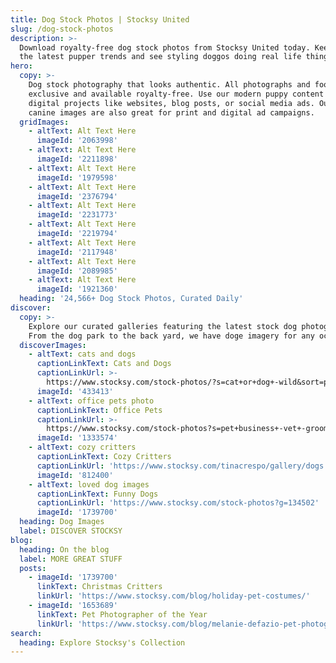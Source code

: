```yaml
---
title: Dog Stock Photos | Stocksy United
slug: /dog-stock-photos
description: >-
  Download royalty-free dog stock photos from Stocksy United today. Keep up on
  the latest pupper trends and see styling doggos doing real life things.
hero:
  copy: >-
    Dog stock photography that looks authentic. All photographs and footage are
    exclusive and available royalty-free. Use our modern puppy content on your
    digital projects like websites, blog posts, or social media ads. Our stock
    canine images are also great for print and digital ad campaigns.
  gridImages:
    - altText: Alt Text Here
      imageId: '2063998'
    - altText: Alt Text Here
      imageId: '2211898'
    - altText: Alt Text Here
      imageId: '1979598'
    - altText: Alt Text Here
      imageId: '2376794'
    - altText: Alt Text Here
      imageId: '2231773'
    - altText: Alt Text Here
      imageId: '2219794'
    - altText: Alt Text Here
      imageId: '2117948'
    - altText: Alt Text Here
      imageId: '2089985'
    - altText: Alt Text Here
      imageId: '1921360'
  heading: '24,566+ Dog Stock Photos, Curated Daily'
discover:
  copy: >-
    Explore our curated galleries featuring the latest stock dog photography.
    From the dog park to the back yard, we have doge imagery for any occasion.
  discoverImages:
    - altText: cats and dogs
      captionLinkText: Cats and Dogs
      captionLinkUrl: >-
        https://www.stocksy.com/stock-photos/?s=cat+or+dog+-wild&sort=popular&t=cats+and+dogs
      imageId: '433413'
    - altText: office pets photo
      captionLinkText: Office Pets
      captionLinkUrl: >-
        https://www.stocksy.com/stock-photos?s=pet+business+-vet+-groomer&sort=curated&t=office%20pets
      imageId: '1333574'
    - altText: cozy critters
      captionLinkText: Cozy Critters
      captionLinkUrl: 'https://www.stocksy.com/tinacrespo/gallery/dogs'
      imageId: '812400'
    - altText: loved dog images
      captionLinkText: Funny Dogs
      captionLinkUrl: 'https://www.stocksy.com/stock-photos?g=134502'
      imageId: '1739700'
  heading: Dog Images
  label: DISCOVER STOCKSY
blog:
  heading: On the blog
  label: MORE GREAT STUFF
  posts:
    - imageId: '1739700'
      linkText: Christmas Critters
      linkUrl: 'https://www.stocksy.com/blog/holiday-pet-costumes/'
    - imageId: '1653689'
      linkText: Pet Photographer of the Year
      linkUrl: 'https://www.stocksy.com/blog/melanie-defazio-pet-photographer/'
search:
  heading: Explore Stocksy's Collection
---
```


